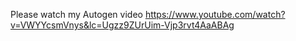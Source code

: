 Please watch my Autogen video
https://www.youtube.com/watch?v=VWYYcsmVnys&lc=Ugzz9ZUrUim-Vjp3rvt4AaABAg
